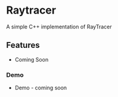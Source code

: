 # Raytracer

A simple C++ implementation of RayTracer

## Features

* Coming Soon

### Demo

* Demo - coming soon
